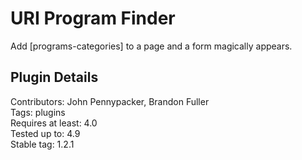 # URI Program Finder

Add [programs-categories] to a page and a form magically appears.

## Plugin Details 

Contributors: John Pennypacker, Brandon Fuller  
Tags: plugins  
Requires at least: 4.0  
Tested up to: 4.9  
Stable tag: 1.2.1  